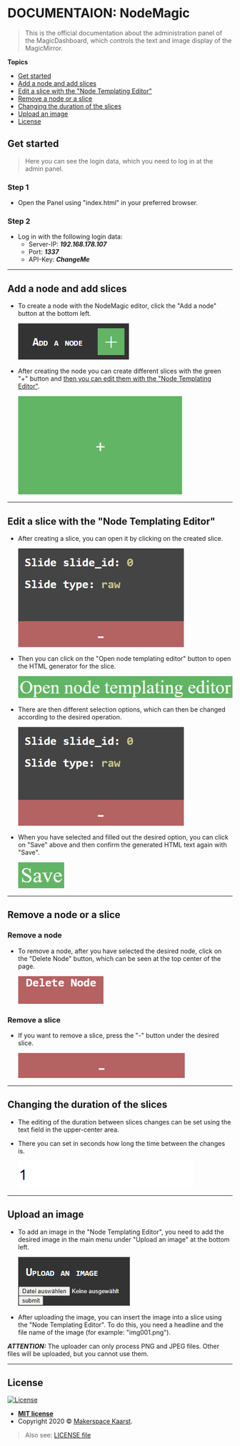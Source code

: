 # DOCUMENTAION: NodeMagic

> This is the official documentation about the administration panel of the MagicDashboard, which controls the text and image display of the MagicMirror.

**Topics**

- [Get started](#get-started)
- [Add a node and add slices](#add-a-node-and-add-slices)
- [Edit a slice with the "Node Templating Editor"](#edit-a-slice-with-the-node-templating-editor)
- [Remove a node or a slice](#remove-a-node-or-a-slice)
- [Changing the duration of the slices](#changing-the-duration-of-the-slices)
- [Upload an image](#upload-an-image)
- [License](#license)

<!---
TODO:

- [Delete an image](#delete-an-image]
- 
--->

## Get started

> Here you can see the login data, which you need to log in at the admin panel.

### Step 1

- Open the Panel using "index.html" in your preferred browser.

### Step 2

- Log in with the following login data:
  - Server-IP: ***192.168.178.107***
  - Port: ***1337***
  - API-Key: ***ChangeMe***

---

## Add a node and add slices

- To create a node with the NodeMagic editor, click the "Add a node" button at the bottom left.

  ![Add a node](img/add_a_node.png)

- After creating the node you can create different slices with the green "+" button and [then you can edit them with the "Node Templating Editor"](#edit-a-slice-with-the-node-templating-editor).

  ![Add a slice](img/add_a_slice.png)

---

## Edit a slice with the "Node Templating Editor"

- After creating a slice, you can open it by clicking on the created slice.

  ![Click on a slice](img/click_on_a_slice.png)

- Then you can click on the "Open node templating editor" button to open the HTML generator for the slice.

  ![Open node templating editor](img/open_node_templating_editor.png)

- There are then different selection options, which can then be changed according to the desired operation.

  ![Click on a slice](img/click_on_a_slice.png)

- When you have selected and filled out the desired option, you can click on "Save" above and then confirm the generated HTML text again with "Save".

  ![Save](img/save.png)

---

## Remove a node or a slice

### Remove a node

- To remove a node, after you have selected the desired node, click on the "Delete Node" button, which can be seen at the top center of the page.

  ![Delete a node](img/delete_a_node.png)

### Remove a slice

- If you want to remove a slice, press the "-" button under the desired slice.

  ![Delete a slice](img/delete_a_slice.png)

---

## Changing the duration of the slices

- The editing of the duration between slices changes can be set using the text field in the upper-center area.
- There you can set in seconds how long the time between the changes is.

  ![Changing the duration of the slices](img/changing_the_duration_of_the_slices.png)

---

## Upload an image

- To add an image in the "Node Templating Editor", you need to add the desired image in the main menu under "Upload an image" at the bottom left.

  ![Upload an image](img/upload_an_image.png)

- After uploading the image, you can insert the image into a slice using the "Node Templating Editor". To do this, you need a headline and the file name of the image (for example: "img001.png").

***ATTENTION:*** The uploader can only process PNG and JPEG files. Other files will be uploaded, but you cannot use them.

---

<!---

## Delete an image

TODO

---

--->

## License

[![License](http://img.shields.io/:license-mit-blue.svg?style=flat-square)](/LICENSE)

- **[MIT license](http://opensource.org/licenses/mit-license.php)**
- Copyright 2020 © <a href="http://makerspace.jh220.de" target="_blank">Makerspace Kaarst</a>.

> Also see: [LICENSE file](/LICENSE)